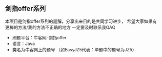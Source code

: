 ## 剑指offer系列
本项目是剑指offer系列的题解，分享出来目的是共同学习进步，
希望大家如果有更棒的方法/我的方法不正确的地方
一定要及时联系我QAQ
- 刷题平台：牛客网-剑指offer
- 语言：Java
- 类名为牛客网上的题号 （如EasyJZ5代表：单题中的题号为JZ5）
